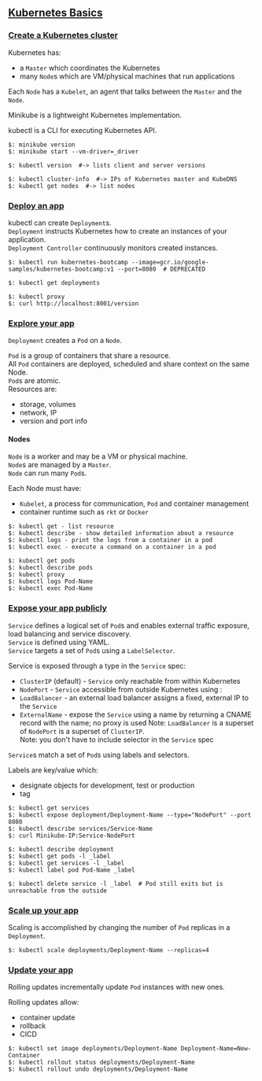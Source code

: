 ## [Kubernetes Basics](https://kubernetes.io/docs/tutorials/kubernetes-basics/)

### [Create a Kubernetes cluster](https://kubernetes.io/docs/tutorials/kubernetes-basics/create-cluster/cluster-intro/)

Kubernetes has:
* a `Master` which coordinates the Kubernetes
* many `Node`s which are VM/physical machines that run applications

Each `Node` has a `Kubelet`, an agent that talks between the `Master` and the `Node`.  

Minikube is a lightweight Kubernetes implementation.  

kubectl is a CLI for executing Kubernetes API.  

```
$: minikube version
$: minikube start --vm-driver=_driver

$: kubectl version  #-> lists client and server versions

$: kubectl cluster-info  #-> IPs of Kubernetes master and KubeDNS
$: kubectl get nodes  #-> list nodes
```

### [Deploy an app](https://kubernetes.io/docs/tutorials/kubernetes-basics/deploy-app/deploy-intro/)

kubectl can create `Deployment`s.  
`Deployment` instructs Kubernetes how to create an instances of your application.  
`Deployment Controller` continuously monitors created instances.  

```
$: kubectl run kubernetes-bootcamp --image=gcr.io/google-samples/kubernetes-bootcamp:v1 --port=8080  # DEPRECATED

$: kubectl get deployments

$: kubectl proxy
$: curl http://localhost:8001/version
```

### [Explore your app](https://kubernetes.io/docs/tutorials/kubernetes-basics/explore/explore-intro/)

`Deployment` creates a `Pod` on a `Node`.  

`Pod` is a group of containers that share a resource.  
All `Pod` containers are deployed, scheduled and share context on the same Node.  
`Pod`s are atomic.  
Resources are:
* storage, volumes
* network, IP
* version and port info

#### Nodes

`Node` is a worker and may be a VM or physical machine.  
`Node`s are managed by a `Master`.  
`Node` can run many `Pod`s.  

Each Node must have:
* `Kubelet`, a process for communication, `Pod` and container management
* container runtime such as `rkt` or `Docker`

```
$: kubectl get - list resource
$: kubectl describe - show detailed information about a resource
$: kubectl logs - print the logs from a container in a pod
$: kubectl exec - execute a command on a container in a pod
```

```
$: kubectl get pods
$: kubectl describe pods
$: kubectl proxy
$: kubectl logs Pod-Name
$: kubectl exec Pod-Name
```

### [Expose your app publicly](https://kubernetes.io/docs/tutorials/kubernetes-basics/expose/expose-intro/)

`Service` defines a logical set of `Pod`s and enables external traffic exposure, load balancing and service discovery.  
`Service` is defined using YAML.  
`Service` targets a set of `Pod`s using a `LabelSelector`.  

Service is exposed through a type in the `Service` spec:
* `ClusterIP` (default) - `Service` only reachable from within Kubernetes
* `NodePort` - `Service` accessible from outside Kubernetes using <NodeIP>:<NodePort>
* `LoadBalancer` - an external load balancer assigns a fixed, external IP to the `Service`
* `ExternalName` - expose the `Service` using a name by returning a CNAME record with the name; no proxy is used
Note: `LoadBalancer` is a superset of `NodePort` is a superset of `ClusterIP`.  
Note: you don't have to include selector in the `Service` spec

`Service`s match a set of `Pod`s using labels and selectors.  

Labels are key/value which:
* designate objects for development, test or production
* tag

```
$: kubectl get services
$: kubectl expose deployment/Deployment-Name --type="NodePort" --port 8080
$: kubectl describe services/Service-Name
$: curl Minikube-IP:Service-NodePort

$: kubectl describe deployment
$: kubectl get pods -l _label
$: kubectl get services -l _label
$: kubectl label pod Pod-Name _label

$: kubectl delete service -l _label  # Pod still exits but is unreachable from the outside
```

### [Scale up your app](https://kubernetes.io/docs/tutorials/kubernetes-basics/scale/scale-intro/)

Scaling is accomplished by changing the number of `Pod` replicas in a `Deployment`.  

```
$: kubectl scale deployments/Deployment-Name --replicas=4
```

### [Update your app](https://kubernetes.io/docs/tutorials/kubernetes-basics/update/update-intro/)

Rolling updates incrementally update `Pod` instances with new ones.

Rolling updates allow:
* container update
* rollback
* CICD

```
$: kubectl set image deployments/Deployment-Name Deployment-Name=New-Container
$: kubectl rollout status deployments/Deployment-Name
$: kubectl rollout undo deployments/Deployment-Name
```
